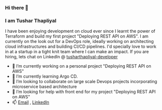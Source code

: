 ### Hi there 👋
### I am Tushar Thapliyal
I have been enjoying development on cloud ever since I learnt the power of Terraform and build my first project "Deploying REST API on AWS". I am currently on the look out for a DevOps role, ideally working on architecting cloud infrastructures and building CI/CD pipelines. I'd specially love to work in at a startup in a tight  knit team where I can make an impact. If you are hiring, lets chat on LinkedIn @ [tusharthapliyal-developer](linkedin.com/in/tusharthapliyal-developer)

- 🔭 I’m currently working on a personal project "Deploying REST API on AWS"
- 🌱 I’m currently learning Argo CD.
- 👯 I’m looking to collaborate on large scale Devops projects incorporating microservice based architecture
- 🤔 I’m looking for help with front end for my project "Deploying REST API on AWS"
- 📫 [Email](tusharthapliyal9149@gmail.com) , [LinkedIn](linkedin.com/in/tusharthapliyal-developer) 
